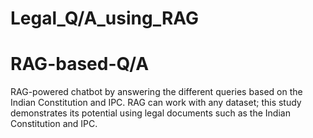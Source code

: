 # Legal_Q/A_using_RAG
# RAG-based-Q/A
RAG-powered chatbot by answering the different queries based on the Indian Constitution and IPC.
RAG can work with any dataset; this study demonstrates its potential using legal documents such as the Indian Constitution and IPC.
